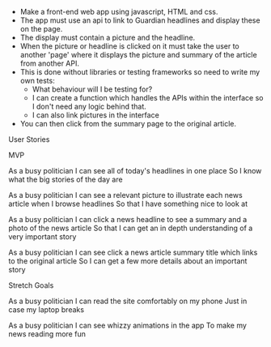 - Make a front-end web app using javascript, HTML and css.
- The app must use an api to link to Guardian headlines and display these on the page.
- The display must contain a picture and the headline.
- When the picture or headline is clicked on it must take the user to another 'page'
where it displays the picture and summary of the article from another API.
- This is done without libraries or testing frameworks so need to write my own tests:
  * What behaviour will I be testing for?
  * I can create a function which handles the APIs within the interface so I don't need any logic behind that.
  * I can also link pictures in the interface
- You can then click from the summary page to the original article.

User Stories

MVP

As a busy politician
I can see all of today's headlines in one place
So I know what the big stories of the day are

As a busy politician
I can see a relevant picture to illustrate each news article when I browse headlines
So that I have something nice to look at

As a busy politician
I can click a news headline to see a summary and a photo of the news article
So that I can get an in depth understanding of a very important story

As a busy politician
I can see click a news article summary title which links to the original article
So I can get a few more details about an important story

Stretch Goals

As a busy politician
I can read the site comfortably on my phone
Just in case my laptop breaks

As a busy politician
I can see whizzy animations in the app
To make my news reading more fun
